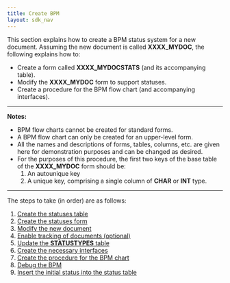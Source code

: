 ```yaml
---
title: Create BPM
layout: sdk_nav
---
```


This section explains how to create a BPM status system for a new
document. Assuming the new document is called **XXXX_MYDOC**, the
following explains how to:

-   Create a form called **XXXX_MYDOCSTATS** (and its accompanying
    table).
-   Modify the **XXXX_MYDOC** form to support statuses.
-   Create a procedure for the BPM flow chart (and accompanying
    interfaces).

------------------------------------------------------------------------

**Notes:**

-   BPM flow charts cannot be created for standard forms.
-   A BPM flow chart can only be created for an upper-level form.
-   All the names and descriptions of forms, tables, columns, etc. are
    given here for demonstration purposes and can be changed as desired.
-   For the purposes of this procedure, the first two keys of the base
    table of the **XXXX_MYDOC** form should be:
    1.  An autounique key
    2.  A unique key, comprising a single column of **CHAR** or **INT**
        type.

------------------------------------------------------------------------

The steps to take (in order) are as follows:

1.  [Create the statuses table](Creating-the-Statuses-Table )
2.  [Create the statuses form](Creating-the-Statuses-Form )
3.  [Modify the new document](Modifying-the-New-Document )
4.  [Enable tracking of documents
    (optional)](Enabling-Document-Tracking )
5.  [Update the **STATUSTYPES**
    table](Updating-the-STATUSTYPES-Table )
6.  [Create the necessary
    interfaces](Creating-the-Necessary-Interfaces )
7.  [Create the procedure for the BPM
    chart](Creating-the-Procedure-for-the-BPM-Chart )
8.  [Debug the BPM](Debugging-the-BPM )
9.  [Insert the initial status into the status
    table](Inserting-the-Initial-Status-into-the-Status-Table )
